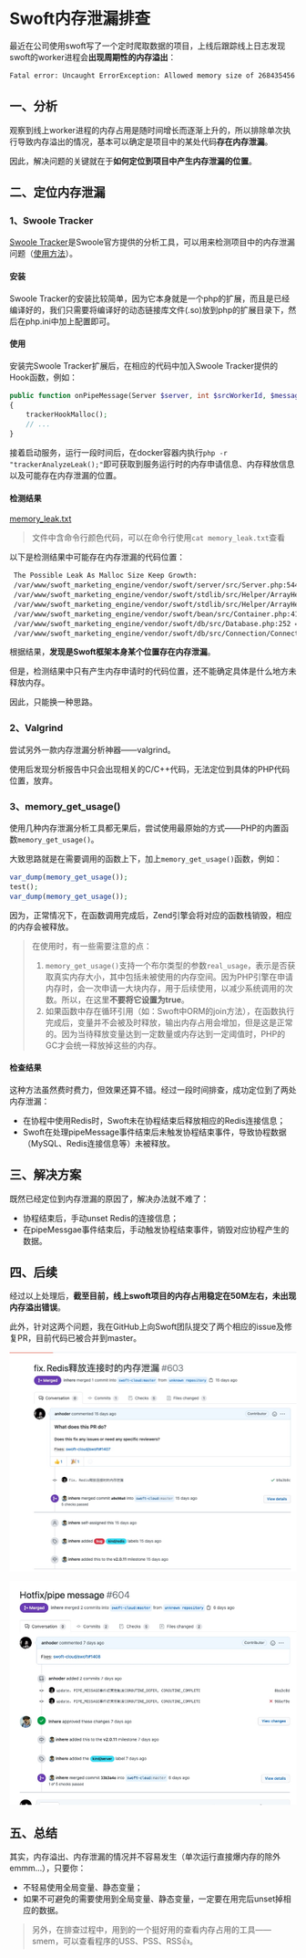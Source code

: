 # Swoft内存泄漏排查

最近在公司使用swoft写了一个定时爬取数据的项目，上线后跟踪线上日志发现swoft的worker进程会**出现周期性的内存溢出**：

```txt
Fatal error: Uncaught ErrorException: Allowed memory size of 268435456 bytes exhausted (tried to allocate 262144 bytes)
```

## 一、分析

观察到线上worker进程的内存占用是随时间增长而逐渐上升的，所以排除单次执行导致内存溢出的情况，基本可以确定是项目中的某处代码**存在内存泄漏**。

因此，解决问题的关键就在于**如何定位到项目中产生内存泄漏的位置**。

## 二、定位内存泄漏

### 1、Swoole Tracker

[Swoole Tracker](https://business.swoole.com/tracker/index)是Swoole官方提供的分析工具，可以用来检测项目中的内存泄漏问题（[使用方法](https://mp.weixin.qq.com/s/oAyToE4aNyU3-_PQ5ii3aw)）。

#### 安装

Swoole Tracker的安装比较简单，因为它本身就是一个php的扩展，而且是已经编译好的，我们只需要将编译好的动态链接库文件(.so)放到php的扩展目录下，然后在php.ini中加上配置即可。

#### 使用

安装完Swoole Tracker扩展后，在相应的代码中加入Swoole Tracker提供的Hook函数，例如：

```php
public function onPipeMessage(Server $server, int $srcWorkerId, $message): void
{
    trackerHookMalloc();
    // ...
}
```

接着启动服务，运行一段时间后，在docker容器内执行`php -r "trackerAnalyzeLeak();"`即可获取到服务运行时的内存申请信息、内存释放信息以及可能存在内存泄漏的位置。

#### 检测结果

[memory_leak.txt](media/16100728525468/memory_leak.txt)
> 文件中含命令行颜色代码，可以在命令行使用`cat memory_leak.txt`查看


以下是检测结果中可能存在内存泄漏的代码位置：

```txt
 The Possible Leak As Malloc Size Keep Growth:
 /var/www/swoft_marketing_engine/vendor/swoft/server/src/Server.php:544 =>  Growth Times : [29];  Growth Size : [181440]
 /var/www/swoft_marketing_engine/vendor/swoft/stdlib/src/Helper/ArrayHelper.php:959 =>  Growth Times : [8];  Growth Size : [2784]
 /var/www/swoft_marketing_engine/vendor/swoft/stdlib/src/Helper/ArrayHelper.php:997 =>  Growth Times : [12];  Growth Size : [17920]
 /var/www/swoft_marketing_engine/vendor/swoft/bean/src/Container.php:413 =>  Growth Times : [24];  Growth Size : [10752]
 /var/www/swoft_marketing_engine/vendor/swoft/db/src/Database.php:252 =>  Growth Times : [24];  Growth Size : [1536]
 /var/www/swoft_marketing_engine/vendor/swoft/db/src/Connection/Connection.php:370 =>  Growth Times : [24];  Growth Size : [4608]
```

根据结果，**发现是Swoft框架本身某个位置存在内存泄漏**。

但是，检测结果中只有产生内存申请时的代码位置，还不能确定具体是什么地方未释放内存。

因此，只能换一种思路。

### 2、Valgrind

尝试另外一款内存泄漏分析神器——valgrind。

使用后发现分析报告中只会出现相关的C/C++代码，无法定位到具体的PHP代码位置，放弃。

### 3、memory_get_usage()

使用几种内存泄漏分析工具都无果后，尝试使用最原始的方式——PHP的内置函数`memory_get_usage()`。

大致思路就是在需要调用的函数上下，加上`memory_get_usage()`函数，例如：

```php
var_dump(memory_get_usage());
test();
var_dump(memory_get_usage());
```

因为，正常情况下，在函数调用完成后，Zend引擎会将对应的函数栈销毁，相应的内存会被释放。

> 在使用时，有一些需要注意的点：
> 1. `memory_get_usage()`支持一个布尔类型的参数`real_usage`，表示是否获取真实内存大小，其中包括未被使用的内存空间。因为PHP引擎在申请内存时，会一次申请一大块内存，用于后续使用，以减少系统调用的次数。所以，在这里**不要将它设置为true**。
> 2. 如果函数中存在循环引用（如：Swoft中ORM的join方法），在函数执行完成后，变量并不会被及时释放，输出内存占用会增加，但是这是正常的。因为当待释放变量达到一定数量或内存达到一定阈值时，PHP的GC才会统一释放掉这些的内存。

#### 检查结果

这种方法虽然费时费力，但效果还算不错。经过一段时间排查，成功定位到了两处内存泄漏：

* 在协程中使用Redis时，Swoft未在协程结束后释放相应的Redis连接信息；
* Swoft在处理pipeMessage事件结束后未触发协程结束事件，导致协程数据（MySQL、Redis连接信息等）未被释放。

## 三、解决方案

既然已经定位到内存泄漏的原因了，解决办法就不难了：

* 协程结束后，手动unset Redis的连接信息；
* 在pipeMessgae事件结束后，手动触发协程结束事件，销毁对应协程产生的数据。

## 四、后续

经过以上处理后，**截至目前，线上swoft项目的内存占用稳定在50M左右，未出现内存溢出错误**。

此外，针对这两个问题，我在GitHub上向Swoft团队提交了两个相应的issue及修复PR，目前代码已被合并到master。

![](media/16100728525468/16106151032602.jpg)

![](media/16100728525468/16106151256329.jpg)

## 五、总结

其实，内存溢出、内存泄漏的情况并不容易发生（单次运行直接爆内存的除外emmm...），只要你：

* 不轻易使用全局变量、静态变量；
* 如果不可避免的需要使用到全局变量、静态变量，一定要在用完后unset掉相应的数据。

> 另外，在排查过程中，用到的一个挺好用的查看内存占用的工具——smem，可以查看程序的USS、PSS、RSS👍。